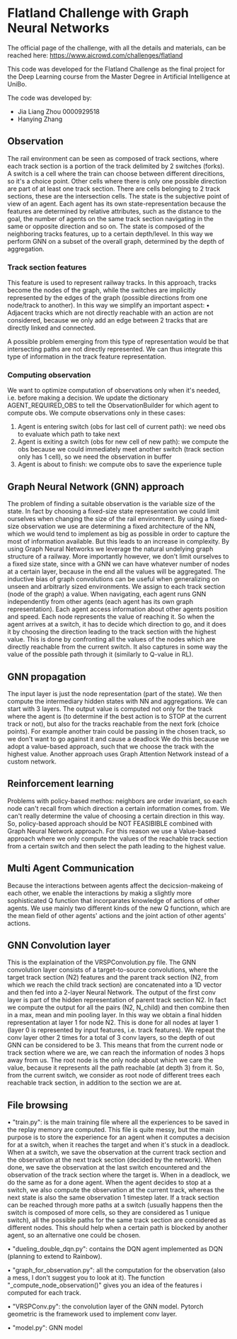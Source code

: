 # Flatland Challenge with Graph Neural Networks

The official page of the challenge, with all the details and materials, can be reached here: https://www.aicrowd.com/challenges/flatland

This code was developed for the Flatland Challenge as the final project for the Deep Learning course from the Master Degree in Artificial Intelligence at UniBo.

The code was developed by:
- Jia Liang Zhou 0000929518
- Hanying Zhang

## Observation
The rail environment can be seen as composed of track sections, where each track section is a portion of the track delimited by 2 switches (forks). A switch is a cell where the train can choose between different direcitions, so it's a choice point. Other cells where there is only one possible direction are part of at least one track section. There are cells belonging to 2 track sections, these are the intersection cells.
The state is the subjective point of view of an agent. Each agent has its own state-representation because the features are determined by relative attributes, such as the distance to the goal, the number of agents on the same track section navigating in the same or opposite direction and so on.
The state is composed of the neighboring tracks features, up to a certain depth/level. In this way we perform GNN on a subset of the overall graph, determined by the depth of aggregation. 

### Track section features
This feature is used to represent railway tracks. In this approach, tracks become the nodes of the graph, while the switches are implicitly represented by the edges of the graph (possible directions from one node/track to another).
In this way we simplify an important aspect:
• Adjacent tracks which are not directly reachable with an action are not considered, because we only add an edge between 2 tracks that are directly linked and connected.

A possible problem emerging from this type of representation would be that intersecting paths are not directly represented.
We can thus integrate this type of information in the track feature representation.

### Computing observation
We want to optimize computation of observations only when it's needed, i.e. before 
making a decision.
We update the dictionary AGENT_REQUIRED_OBS to tell the ObservationBuilder for which agent to compute obs.
We compute observations only in these cases:
1. Agent is entering switch (obs for last cell of current path): we need obs to evaluate which path
    to take next
2. Agent is exiting a switch (obs for new cell of new path): we compute the obs because we could immediately
    meet another switch (track section only has 1 cell), so we need the observation in buffer
3. Agent is about to finish: we compute obs to save the experience tuple

## Graph Neural Network (GNN) approach
The problem of finding a suitable observation is the variable size of the state. In fact by choosing a fixed-size state representation we could limit ourselves when changing the size of the rail environment. By using a fixed-size observation we use are determining a fixed architecture of the NN, which we would tend to implement as big as possible in order to capture the most of information available. But this leads to an increase in complexity.
By using Graph Neural Networks we leverage the natural undelying graph structure of a railway. More importantly however, we don't limit ourselves to a fixed size state, since with a GNN we can have whatever number of nodes at a certain layer, because in the end all the values will be aggregated. The inductive bias of graph convolutions can be useful when generalizing on unseen and arbitrarly sized environments. 
We assign to each track section (node of the graph) a value. When navigating, each agent runs GNN independently from other agents (each agent has its own graph representation). Each agent access information about other agents position and speed.
Each node represents the value of reaching it. So when the agent arrives at a switch, it has to decide which direction to go, and it does it by choosing the direction leading to the track section with the highest value. This is done by confronting all the values of the nodes which are directly reachable from the current switch. It also captures in some way the value of the possible path through it (similarly to Q-value in RL).

## GNN propagation
The input layer is just the node representation (part of the state).
We then compute the intermediary hidden states with NN and aggregations.
We can start with 3 layers.
The output value is computed not only for the track where the agent is (to determine if the best action is to STOP at the current track or not), but also for the tracks reachable from the next fork (choice points). For example another train could be passing in the chosen track, so we don't want to go against it and cause a deadlock
We do this because we adopt a value-based approach, such that we choose the track with the highest value. 
Another approach uses Graph Attention Network instead of a custom network.


## Reinforcement learning
Problems with policy-based methos: neighbors are order invariant, so each node can't recall from which direction a certain information comes from. We can't really determine the value of choosing a certain direction in this way.
So, policy-based approach should be NOT FEASIBIBLE combined with Graph Neural Network approach.
For this reason we use a Value-based approach where we only compute the values of the reachable track section from a certain switch and then select the path leading to the highest value.

## Multi Agent Communication
Because the interactions between agents affect the decicsion-makeing of each other, we enable the interactions by makig a slightly more sophisticated Q function that incorparates knowledge of actions of other agents. We use mainly two different kinds of the new Q functionn, which are the mean field of other agents' actions and the joint action of other agents' actions.

## GNN Convolution layer
This is the explaination of the VRSPConvolution.py file.
The GNN convolution layer consists of a target-to-source convolutions, where the target track section (N2) features and the parent track section (N2, from which we reach the child track section) are concatenated into a 1D vector and then fed into a 2-layer Neural Network. The output of the first conv layer is part of the hidden representation of parent track section N2. In fact we compute the output for all the pairs (N2, N_child) and then combine then in a max, mean and min pooling layer. In this way we obtain a final hidden representation at layer 1 for node N2. This is done for all nodes at layer 1 (layer 0 is represented by input features, i.e. track features).
We repeat the conv layer other 2 times for a total of 3 conv layers, so the depth of out GNN can be considered to be 3. This means that from the current node or track section where we are, we can reach the information of nodes 3 hops away from us.
The root node is the only node about which we care the value, because it represents all the path reachable (at depth 3) from it.
So, from the current switch, we consider as root node of different trees each reachable track section, in addition to the section we are at.

## File browsing
• "train.py": is the main training file where all the experiences to be saved in the replay memory are computed.
This file is quite messy, but the main purpose is to store the experience for an agent when it computes a decision for at a switch, when it reaches the target and when it's stuck in a deadlock.
When at a switch, we save the observation at the current track section and the observation at the next track section (decided by the network).
When done, we save the observation at the last switch encountered and the observation of the track section where the target is.
When in a deadlock, we do the same as for a done agent.
When the agent decides to stop at a switch, we also compute the observation at the current track, whereas the next state is also the same observation 1 timestep later.
If a track section can be reached through more paths at a switch (usually happens then the switch is composed of more cells, so they are considered as 1 unique switch), all the possible paths for the same track section are considered as different nodes. This should help when a certain path is blocked by another agent, so an alternative one could be chosen.

• "dueling_double_dqn.py": contains the DQN agent implemented as DQN (planning to extend to Rainbow).

• "graph_for_observation.py": all the computation for the observation (also a mess, I don't suggest you to look at it).
The function "_compute_node_observation()" gives you an idea of the features i computed for each track.

• "VRSPConv.py": the convolution layer of the GNN model. Pytorch geometric is the framework used to implement conv layer.

• "model.py": GNN model

